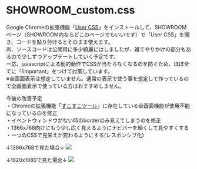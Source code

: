 # SHOWROOM_custom.css
Google Chromeの拡張機能「<a href="https://chrome.google.com/webstore/detail/user-css/okpjlejfhacmgjkmknjhadmkdbcldfcb" alt="User CSS">User CSS</a>」をインストールして、SHOWROOMページ（SHOWROOM内ならどこのページでもいいです）で「User CSS」を開き、コードを貼り付けるとそのまま使えます。<br>
尚、ソースコードは公開用に多少綺麗にはしましたが、雑でやりかけの部分もあるので少しずつアップデートしていく予定です。<br>
一応、javascriptによる動的動作でCSSが当たらなくなるのを防ぐため、ほぼ全てに「!important」をつけて対策しています。<br>
※全画面表示は想定していません。通常の表示で使う事を想定して作っているので全画面表示で使っている方はおすすめしません。<br>

今後の改善予定<br>
・Chromeの拡張機能「<a href="https://chrome.google.com/webstore/detail/showroom-%E3%81%99%E3%81%93%E3%81%99%E3%81%93%E3%83%84%E3%83%BC%E3%83%AB/ohfkmalmidmhailhaiifeplheagoopap?utm_source=chrome-ntp-icon" alt="SHOWROOM すこすこツール">すこすこツール</a>」に存在している全画面機能が使用不能になっているのを修正<br>
・イベントウィンドウがない時のborderのみ見えてしまうのを修正<br>
・1366x768向けにもう少し広く見えるようにナビバーを細くして見やすくする<br>
・一つのCSSで見栄えが変わるようにする(レスポンシブ化)

↓1366x768で見た場合↓
<img src="https://pbs.twimg.com/media/D4146ZeUYAIkXqo.jpg:large">

↓1920x1080で見た場合↓
<img src="https://pbs.twimg.com/media/D4JhfbkUYAAr_8q.jpg:large">
